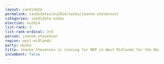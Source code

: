 ```yaml
---
layout: candidate
permalink: candidates/eu2014/no2eu/joanne-stevenson/
categories: candidate no2eu
election: eu2014
list-rank: 3
list-rank-ordinal: 3rd
person: joanne-stevenson
region: west-midlands
party: no2eu
title: Joanne Stevenson is running for MEP in West Midlands for the No2EU party
incumbent: false
---
```

